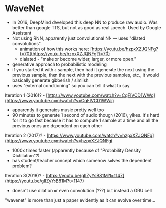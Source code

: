 # WaveNet

- In 2016, DeepMind developed this deep NN to produce raw audio. Was better than google TTS, but not as good as real speech. Used by Google Assistant
- Not using RNN, apparently just convolutional NN — uses "dilated convolutions".
    - animation of how this works here: [https://youtu.be/hzpxXZJQNFg?t=70](https://youtu.be/hzpxXZJQNFg?t=70)
    - dialated - "make or become wider, larger, or more open."
- generative approach to probabilistic modeling
- if you started it with a sample, then had it generate the next using the previous sample, then the next with the previous samples, etc., it would basically generate gibberish / simlish
- uses "external conditioning" so you can tell it what to say

Iteration 1 (2016)? - [https://www.youtube.com/watch?v=CqFIVCD1WWo](https://www.youtube.com/watch?v=CqFIVCD1WWo)

- apparently it generates music pretty well too
- 90 minutes to generate 1 second of audio though (2016), yikes. it's hard for it to go fast because it has to compute 1 sample at a time and all the previous ones are dependent on each other

Iteration 2 (2017)? - [https://www.youtube.com/watch?v=hzpxXZJQNFg](https://www.youtube.com/watch?v=hzpxXZJQNFg)

- 1000x times faster (apparently because of "Probability Density Distillation"?)
- has student/teacher concept which somehow solves the dependent problem?

Iteration 3(2018)? - [https://youtu.be/gIIZyYsB81M?t=1147](https://youtu.be/gIIZyYsB81M?t=1147)

- doesn't use dilation or even convolution (???) but instead a GRU cell

"wavenet" is more than just a paper evidently as it can evolve over time...
